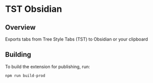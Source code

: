 # TST Obsidian

## Overview

Exports tabs from Tree Style Tabs (TST) to Obsidian or your clipboard

## Building

To build the extension for publishing, run:

```bash
npm run build-prod
```
